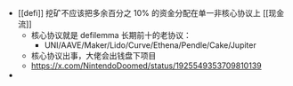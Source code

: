 - [[defi]] 挖矿不应该把多余百分之 10% 的资金分配在单一非核心协议上 [[现金流]]
	- 核心协议就是 defilemma 长期前十的老协议：
		- UNI/AAVE/Maker/Lido/Curve/Ethena/Pendle/Cake/Jupiter
	- 核心协议出事，大佬会出钱盘下项目
	- https://x.com/NintendoDoomed/status/1925549353709810139
-